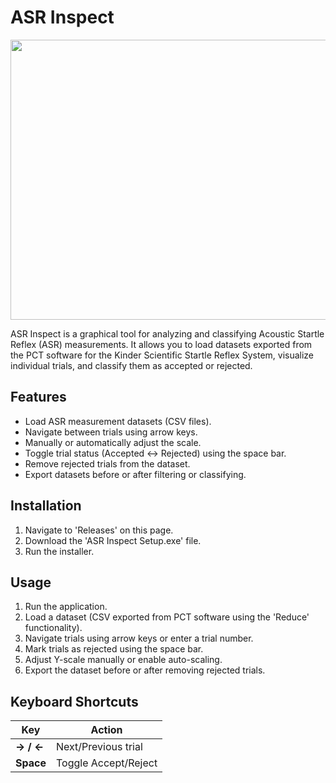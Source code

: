 # ASR Inspect
<p align="center">
  <img src="https://github.com/user-attachments/assets/453c917e-1993-4bcb-8975-7978d5cbd17b" width="800" height="448">
</p>

ASR Inspect is a graphical tool for analyzing and classifying Acoustic Startle Reflex (ASR) measurements. It allows you to load datasets exported from the PCT software for the Kinder Scientific Startle Reflex System, visualize individual trials, and classify them as accepted or rejected.

## Features
- Load ASR measurement datasets (CSV files).
- Navigate between trials using arrow keys.
- Manually or automatically adjust the scale.
- Toggle trial status (Accepted ↔ Rejected) using the space bar.
- Remove rejected trials from the dataset.
- Export datasets before or after filtering or classifying.

## Installation
1. Navigate to 'Releases' on this page.
2. Download the 'ASR Inspect Setup.exe' file.
3. Run the installer.

## Usage
1. Run the application.
2. Load a dataset (CSV exported from PCT software using the 'Reduce' functionality).
3. Navigate trials using arrow keys or enter a trial number.
4. Mark trials as rejected using the space bar.
5. Adjust Y-scale manually or enable auto-scaling.
6. Export the dataset before or after removing rejected trials.

## Keyboard Shortcuts

| Key         | Action                   |
|------------|--------------------------|
| **→ / ←**  | Next/Previous trial    |
| **Space**  | Toggle Accept/Reject     |
